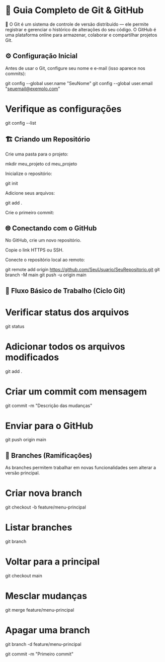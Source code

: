 # 🧭 Guia Completo de Git & GitHub

💬 O Git é um sistema de controle de versão distribuído — ele permite registrar e gerenciar o histórico de alterações do seu código.
O GitHub é uma plataforma online para armazenar, colaborar e compartilhar projetos Git.

## ⚙️ Configuração Inicial

Antes de usar o Git, configure seu nome e e-mail (isso aparece nos commits):

git config --global user.name "SeuNome"
git config --global user.email "seuemail@exemplo.com"

# Verifique as configurações
git config --list

## 🏗️ Criando um Repositório

Crie uma pasta para o projeto:

mkdir meu_projeto
cd meu_projeto


Inicialize o repositório:

git init


Adicione seus arquivos:

git add .


Crie o primeiro commit:

## 🌐 Conectando com o GitHub

No GitHub, crie um novo repositório.

Copie o link HTTPS ou SSH.

Conecte o repositório local ao remoto:

git remote add origin https://github.com/SeuUsuario/SeuRepositorio.git
git branch -M main
git push -u origin main

## 🚀 Fluxo Básico de Trabalho (Ciclo Git)
# Verificar status dos arquivos
git status

# Adicionar todos os arquivos modificados
git add .

# Criar um commit com mensagem
git commit -m "Descrição das mudanças"

# Enviar para o GitHub
git push origin main

## 🌿 Branches (Ramificações)

As branches permitem trabalhar em novas funcionalidades sem alterar a versão principal.

# Criar nova branch
git checkout -b feature/menu-principal

# Listar branches
git branch

# Voltar para a principal
git checkout main

# Mesclar mudanças
git merge feature/menu-principal

# Apagar uma branch
git branch -d feature/menu-principal

git commit -m "Primeiro commit"

